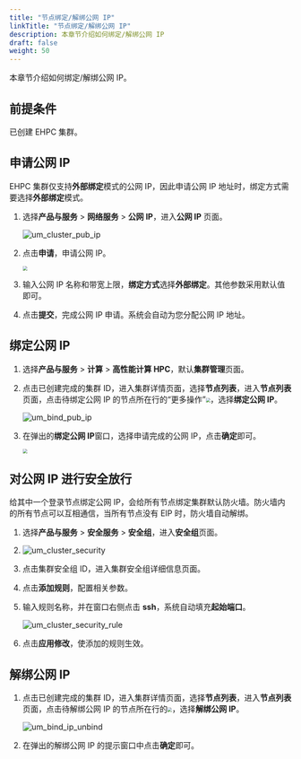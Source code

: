 ```yaml
---
title: "节点绑定/解绑公网 IP"
linkTitle: "节点绑定/解绑公网 IP"
description: 本章节介绍如何绑定/解绑公网 IP
draft: false
weight: 50
---
```


本章节介绍如何绑定/解绑公网 IP。

## 前提条件

已创建 EHPC 集群。

## 申请公网 IP

EHPC 集群仅支持**外部绑定**模式的公网 IP，因此申请公网 IP 地址时，绑定方式需要选择**外部绑定**模式。

1. 选择**产品与服务** > **网络服务** > **公网 IP**，进入**公网 IP** 页面。

   ![um_cluster_pub_ip](../../../_images/um_cluster_pub_ip.png)

2. 点击**申请**，申请公网 IP。

   <img src="../../../_images/um_cluster_pub_ip_win.png" style="zoom:50%;" />

3. 输入公网 IP 名称和带宽上限，**绑定方式**选择**外部绑定**。其他参数采用默认值即可。

4. 点击**提交**，完成公网 IP 申请。系统会自动为您分配公网 IP 地址。

## 绑定公网 IP

1. 选择**产品与服务** > **计算** > **高性能计算 HPC**，默认**集群管理**页面。


2. 点击已创建完成的集群 ID，进入集群详情页面，选择**节点列表**，进入**节点列表**页面，点击待绑定公网 IP 的节点所在行的“更多操作”<img src="../../../_images/more_operation.png" style="zoom:50%;" />，选择**绑定公网 IP**。

   ![um_bind_pub_ip](../../../_images/um_bind_pub_ip.png)

3. 在弹出的**绑定公网 IP**窗口，选择申请完成的公网 IP，点击**确定**即可。

   <img src="../../../_images/um_cluster_bind_ip_win.png" style="zoom:50%;" />

## 对公网 IP 进行安全放行

给其中一个登录节点绑定公网 IP，会给所有节点绑定集群默认防火墙。防火墙内的所有节点可以互相通信，当所有节点没有 EIP 时，防火墙自动解绑。

1. 选择**产品与服务** > **安全服务** > **安全组**，进入**安全组**页面。

2. ![um_cluster_security](../../../_images/um_cluster_security.png)

3. 点击集群安全组 ID，进入集群安全组详细信息页面。

4. 点击**添加规则**，配置相关参数。

5. 输入规则名称，并在窗口右侧点击 **ssh**，系统自动填充**起始端口**。

   ![um_cluster_security_rule](../../../_images/um_cluster_security_rule.png)

6. 点击**应用修改**，使添加的规则生效。


## 解绑公网 IP

1. 点击已创建完成的集群 ID，进入集群详情页面，选择**节点列表**，进入**节点列表**页面，点击待解绑公网 IP 的节点所在行的<img src="../../../_images/more_operation.png" style="zoom:50%;" />，选择**解绑公网 IP**。

   ![um_bind_ip_unbind](../../../_images/um_bind_ip_unbind.png)

2. 在弹出的解绑公网 IP 的提示窗口中点击**确定**即可。
